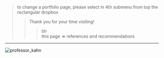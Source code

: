 > to change a portfolio page, please select in 4th submenu from top the rectangular dropbox  
>> Thank you for your time visiting!    
>>> bh  
>>> this page => references and recommendations  
--------------
![professor_kahn](https://user-images.githubusercontent.com/59778456/193907743-21a4d16d-1376-44da-8154-6897bd0e6117.JPG)
